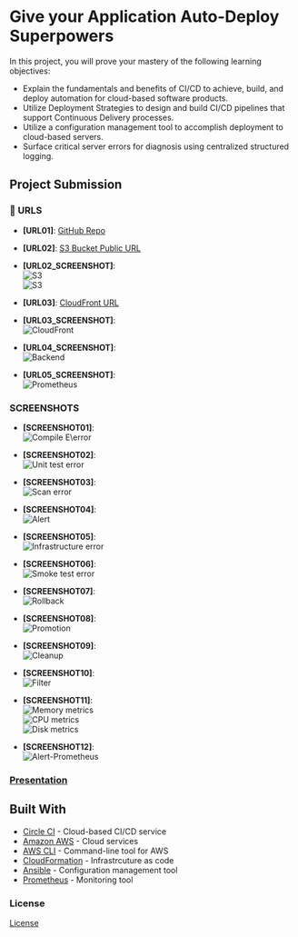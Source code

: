 # Give your Application Auto-Deploy Superpowers

In this project, you will prove your mastery of the following learning objectives:

- Explain the fundamentals and benefits of CI/CD to achieve, build, and deploy automation for cloud-based software products.
- Utilize Deployment Strategies to design and build CI/CD pipelines that support Continuous Delivery processes.
- Utilize a configuration management tool to accomplish deployment to cloud-based servers.
- Surface critical server errors for diagnosis using centralized structured logging.

## Project Submission

### 🔗 URLS

- **[URL01]**: <a href="https://github.com/Zeyad-Alo/Udapeople-AutoDeployed-WebApp">GitHub Repo</a>  
- **[URL02]**: <a href="http://udapeople-f9ddff0.s3-website-us-east-1.amazonaws.com">S3 Bucket Public URL</a>  
- **[URL02_SCREENSHOT]**:  
![S3](./screenshots/WORKING_FRONTEND.png)  
![S3](./screenshots/WORKING_BACKEND.png)  
- **[URL03]**: <a href="http://d3c39ilr0sz4ps.cloudfront.net/">CloudFront URL</a>

- **[URL03_SCREENSHOT]**:  
![CloudFront](./screenshots/URL03_SCREENSHOT.png)

- **[URL04_SCREENSHOT]**:  
![Backend](./screenshots/URL04_SCREENSHOT.png)

- **[URL05_SCREENSHOT]**:  
![Prometheus](./screenshots/URL05_SCREENSHOT.png)


### SCREENSHOTS

 - **[SCREENSHOT01]**:  
![Compile E\error](./screenshots/SCREENSHOT01.png)

- **[SCREENSHOT02]**:  
![Unit test error](./screenshots/SCREENSHOT02.png)

- **[SCREENSHOT03]**:  
![Scan error](./screenshots/SCREENSHOT03.png)

 - **[SCREENSHOT04]**:  
![Alert](./screenshots/SCREENSHOT04.png)

- **[SCREENSHOT05]**:  
![Infrastructure error](./screenshots/SCREENSHOT05.png)

- **[SCREENSHOT06]**:  
![Smoke test error](./screenshots/SCREENSHOT06.png)

 - **[SCREENSHOT07]**:  
![Rollback](./screenshots/SCREENSHOT07.png)

- **[SCREENSHOT08]**:  
![Promotion](./screenshots/SCREENSHOT08.png)

- **[SCREENSHOT09]**:  
![Cleanup](./screenshots/SCREENSHOT09.png)

- **[SCREENSHOT10]**:  
![Filter](./screenshots/SCREENSHOT10.png)

- **[SCREENSHOT11]**:  
![Memory metrics](./screenshots/SCREENSHOT11-1.png)  
![CPU metrics](./screenshots/SCREENSHOT11-2.png)  
![Disk metrics](./screenshots/SCREENSHOT11-3.png)  

- **[SCREENSHOT12]**:  
![Alert-Prometheus](./screenshots/SCREENSHOT12.png)


### [Presentation](presentation.pdf)


## Built With

- [Circle CI](www.circleci.com) - Cloud-based CI/CD service
- [Amazon AWS](https://aws.amazon.com/) - Cloud services
- [AWS CLI](https://aws.amazon.com/cli/) - Command-line tool for AWS
- [CloudFormation](https://aws.amazon.com/cloudformation/) - Infrastrcuture as code
- [Ansible](https://www.ansible.com/) - Configuration management tool
- [Prometheus](https://prometheus.io/) - Monitoring tool

### License

[License](LICENSE.md)
